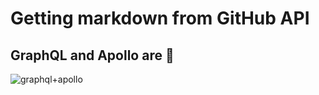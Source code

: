 # Getting markdown from GitHub API

## GraphQL and Apollo are 💯

![graphql+apollo](https://jslancer.com/wp-content/uploads/2017/08/GraphQL-Apollo.jpg)
